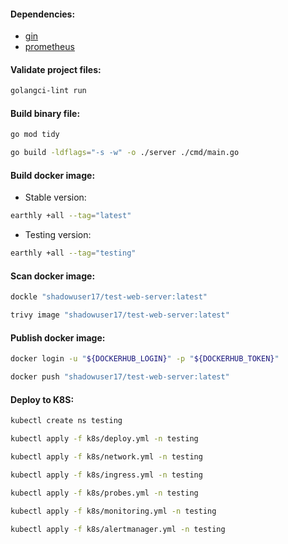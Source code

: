 #### Dependencies:
- [gin](https://github.com/gin-gonic/gin/tree/v1.9.1)
- [prometheus](https://github.com/prometheus/client_golang/tree/v1.19.0)

#### Validate project files:
```bash
golangci-lint run
```

#### Build binary file:
```bash
go mod tidy
```
```bash
go build -ldflags="-s -w" -o ./server ./cmd/main.go
```

#### Build docker image:
- Stable version:
```bash
earthly +all --tag="latest"
```
- Testing version:
```bash
earthly +all --tag="testing"
```

#### Scan docker image:
```bash
dockle "shadowuser17/test-web-server:latest"
```
```bash
trivy image "shadowuser17/test-web-server:latest"
```

#### Publish docker image:
```bash
docker login -u "${DOCKERHUB_LOGIN}" -p "${DOCKERHUB_TOKEN}"
```
```bash
docker push "shadowuser17/test-web-server:latest"
```

#### Deploy to K8S:
```bash
kubectl create ns testing
```
```bash
kubectl apply -f k8s/deploy.yml -n testing
```
```bash
kubectl apply -f k8s/network.yml -n testing
```
```bash
kubectl apply -f k8s/ingress.yml -n testing
```
```bash
kubectl apply -f k8s/probes.yml -n testing
```
```bash
kubectl apply -f k8s/monitoring.yml -n testing
```
```bash
kubectl apply -f k8s/alertmanager.yml -n testing
```

